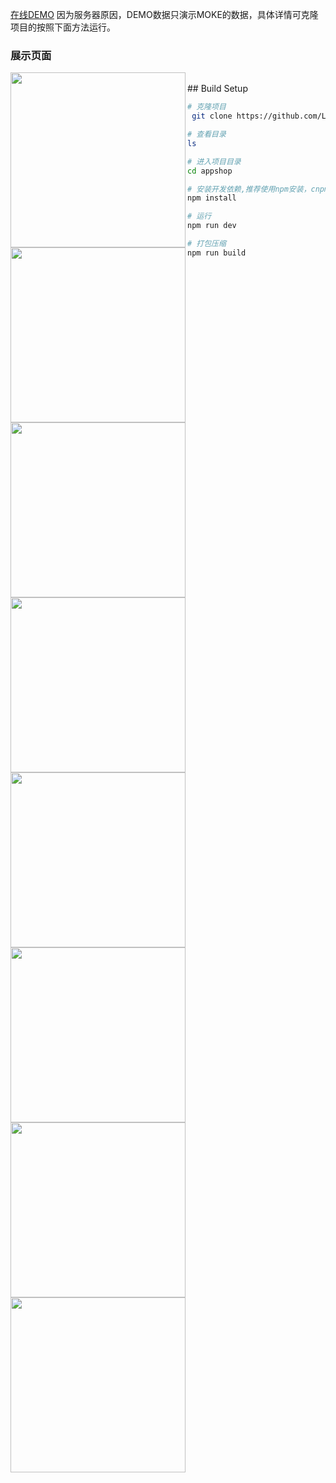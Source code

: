 

[在线DEMO](https://lzxirons.github.io/vue/)
因为服务器原因，DEMO数据只演示MOKE的数据，具体详情可克隆项目的按照下面方法运行。
### 展示页面

<img width="280"  align="left"   src="https://github.com/LZXIrons/appshop/raw/master/screenshots/首页.jpg"/>
<img width="280"  align="left"  src="https://github.com/LZXIrons/appshop/raw/master/screenshots/分类页.jpg"/>
<img width="280"  align="left"  src="https://github.com/LZXIrons/appshop/raw/master/screenshots/购物车页.jpg"/>
<img width="280"  align="left"  src="https://github.com/LZXIrons/appshop/raw/master/screenshots/用户中心.jpg"/>
<img width="280"  align="left"  src="https://github.com/LZXIrons/appshop/raw/master/screenshots/品牌页.jpg"/>
<img width="280"  align="left"  src="https://github.com/LZXIrons/appshop/raw/master/screenshots/列表页.jpg"/>
<img width="280"  align="left"  src="https://github.com/LZXIrons/appshop/raw/master/screenshots/产品详情页.jpg"/>
<img width="280"  align="left"  src="https://github.com/LZXIrons/appshop/raw/master/screenshots/登陆中心.jpg"/>
<br>
## Build Setup

``` bash
# 克隆项目 
 git clone https://github.com/LZXIrons/appshop.git

# 查看目录
ls

# 进入项目目录
cd appshop

# 安装开发依赖,推荐使用npm安装，cnpm可能会丢包，或者各种兼容性问题
npm install

# 运行
npm run dev

# 打包压缩
npm run build
```


